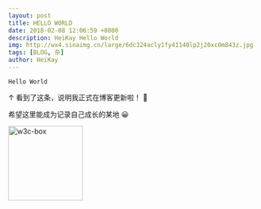 ```yaml
---
layout: post
title: HELLO WORLD
date: 2018-02-08 12:06:59 +0800
description: HeiKay Hello World
img: http://wx4.sinaimg.cn/large/6dc324acly1fy41140lp2j20xc0m843z.jpg
tags: [BLOG, 杂]
author: HeiKay
---
```


```
Hello World
```

↑ 看到了这条，说明我正式在博客更新啦！ 👏

希望这里能成为记录自己成长的某地 😀

<img src="https://wx1.sinaimg.cn/large/6dc324acly1fyb3woiyvnj20hs0hsq3p.jpg" width="150px" alt="w3c-box"/>

